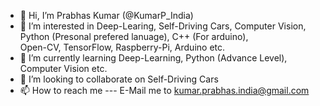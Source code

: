 - 👋 Hi, I’m Prabhas Kumar (@KumarP_India)
- 👀 I’m interested in Deep-Learing, Self-Driving Cars, Computer Vision, Python (Presonal prefered lanuage), C++ (For arduino),  
                        Open-CV, TensorFlow, Raspberry-Pi, Arduino etc.
- 🌱 I’m currently learning Deep-Learning, Python (Advance Level), Computer Vision etc.
- 💞️ I’m looking to collaborate on Self-Driving Cars
- 📫 How to reach me --- E-Mail me to kumar.prabhas.india@gmail.com

<!---
This is a ✨ special ✨ repository because its `README.md` (this file) appears on your GitHub profile.
You can click the Preview link to take a look at your changes.
--->
